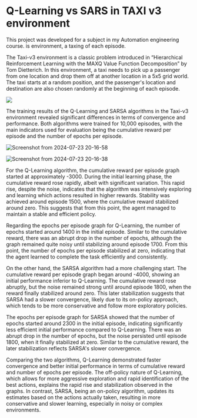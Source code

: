 
# Q-Learning vs SARS in TAXI v3 environment

This project was developed for a subject in my Automation engineering course.
is environment, a taxing of each episode.

The Taxi-v3 environment is a classic problem introduced in “Hierarchical Reinforcement Learning with the MAXQ Value Function Decomposition” by Tom Dietterich. 
In this environment, a taxi needs to pick up a passenger from one location and drop them off at another location in a 5x5 grid world. The taxi starts at a random position, and the passenger's location and destination are also chosen randomly at the beginning of each episode.

![](https://github.com/EduardoLawson1/Reinforcement_Learning/blob/main/QlearningVSsarsa/q_learning_policy.gif)


The training results of the Q-Learning and SARSA algorithms in the Taxi-v3 environment revealed significant differences in terms of convergence and performance. Both algorithms were trained for 10,000 episodes, with the main indicators used for evaluation being the cumulative reward per episode and the number of epochs per episode.

![Screenshot from 2024-07-23 20-16-58](https://github.com/user-attachments/assets/61a44d3c-e7f4-462f-af69-91bb36de5c4d)


![Screenshot from 2024-07-23 20-16-38](https://github.com/user-attachments/assets/93b36ba0-b7f9-43bd-bd05-41e792bdeac9)

For the Q-Learning algorithm, the cumulative reward per episode graph started at approximately -3000. During the initial learning phase, the cumulative reward rose rapidly, albeit with significant variation. This rapid rise, despite the noise, indicates that the algorithm was intensively exploring and learning which actions resulted in higher rewards. Stability was achieved around episode 1500, where the cumulative reward stabilized around zero. This suggests that from this point, the agent managed to maintain a stable and efficient policy.

Regarding the epochs per episode graph for Q-Learning, the number of epochs started around 1400 in the initial episode. Similar to the cumulative reward, there was an abrupt drop in the number of epochs, although the graph remained quite noisy until stabilizing around episode 1700. From this point, the number of epochs per episode stabilized at zero, indicating that the agent learned to complete the task efficiently and consistently.

On the other hand, the SARSA algorithm had a more challenging start. The cumulative reward per episode graph began around -4000, showing an initial performance inferior to Q-Learning. The cumulative reward rose abruptly, but the noise remained strong until around episode 1800, when the reward finally stabilized around zero. This later stabilization suggests that SARSA had a slower convergence, likely due to its on-policy approach, which tends to be more conservative and follow more exploratory policies.

The epochs per episode graph for SARSA showed that the number of epochs started around 2300 in the initial episode, indicating significantly less efficient initial performance compared to Q-Learning. There was an abrupt drop in the number of epochs, but the noise persisted until episode 1800, when it finally stabilized at zero. Similar to the cumulative reward, the later stabilization reflects SARSA's slower convergence.

Comparing the two algorithms, Q-Learning demonstrated faster convergence and better initial performance in terms of cumulative reward and number of epochs per episode. The off-policy nature of Q-Learning, which allows for more aggressive exploration and rapid identification of the best actions, explains the rapid rise and stabilization observed in the graphs. In contrast, SARSA, being an on-policy algorithm, updates its estimates based on the actions actually taken, resulting in more conservative and slower learning, especially in noisy or complex environments.
